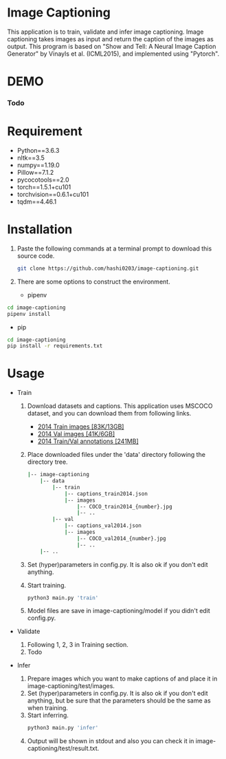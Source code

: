 # Image Captioning

This application is to train, validate and infer image captioning.
Image captioning takes images as input and return the caption of the images as output.
This program is based on "Show and Tell: A Neural Image Caption Generator" by Vinayls et al. (ICML2015), and implemented using "Pytorch".

# DEMO

### Todo

# Requirement

 - Python==3.6.3
 - nltk==3.5
 - numpy==1.19.0
 - Pillow==7.1.2
 - pycocotools==2.0
 - torch==1.5.1+cu101
 - torchvision==0.6.1+cu101
 - tqdm==4.46.1

# Installation

1. Paste the following commands at a terminal prompt to download this source code.

	```bash
	git clone https://github.com/hashi0203/image-captioning.git
	```
2. There are some options to construct the environment.
	 - pipenv
 ```bash
cd image-captioning
pipenv install
```
   - pip
```bash
cd image-captioning
pip install -r requirements.txt
```

# Usage

 - Train
	 1. Download datasets and captions.
			This application uses MSCOCO dataset, and you can download them from following links.
 
		- [2014 Train images [83K/13GB]](http://images.cocodataset.org/zips/train2014.zip)  
		- [2014 Val images [41K/6GB]](http://images.cocodataset.org/zips/val2014.zip)
		- [2014 Train/Val annotations [241MB]](http://images.cocodataset.org/annotations/annotations_trainval2014.zip)

	2. Place downloaded files under the 'data' directory following the directory tree.
		```bash
		|-- image-captioning
		    |-- data
			    |-- train
				    |-- captions_train2014.json
				    |-- images
					    |-- COCO_train2014_{number}.jpg
					    |-- ..
				|-- val
					|-- captions_val2014.json
				    |-- images
					    |-- COCO_val2014_{number}.jpg
					    |-- ..
		    |-- ..
		``` 

	 3. Set (hyper)parameters in config.py.
		It is also ok if you don't edit anything.

	4. Start training.
		```bash
		python3 main.py 'train'
		```

	5. Model files are save in image-captioning/model if you didn't edit config.py.

- Validate
	1. Following 1, 2, 3 in Training section.
	2. Todo

- Infer
	1. Prepare images which you want to make captions of and place it in image-captioning/test/images.
	2. Set (hyper)parameters in config.py.
		It is also ok if you don't edit anything, but be sure that the parameters should be the same as when training.
	3. Start inferring.
		```bash
		python3 main.py 'infer'
		```
	4. Output will be shown in stdout and also you can check it in image-captioning/test/result.txt.
